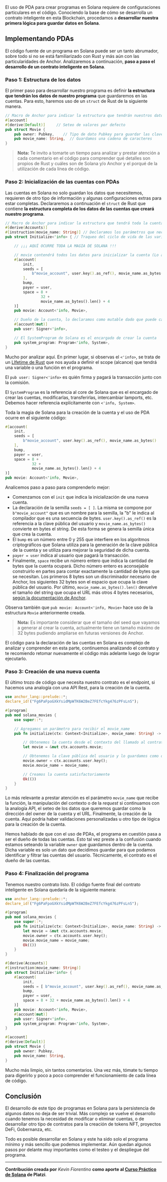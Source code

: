 El uso de PDA para crear programas en Solana requiere de configuraciones particulares en el código. Conociendo la base de cómo se desarrolla un contrato inteligente en esta Blockchain, procedamos a **desarrollar nuestra primera lógica para guardar datos en Solana**.

## Implementando PDAs
El código fuente de un programa en Solana puede ser un tanto abrumador, sobre todo si no se está familiarizado con Rust y más aún con las particularidades de Anchor. Analizaremos a continuación, **paso a paso el desarrollo de un contrato inteligente en Solana**.

### Paso 1: Estructura de los datos
El primer paso para desarrollar nuestro programa es definir **la estructura que tendrán los datos de nuestro programa** que guardaremos en las cuentas. Para esto, haremos uso de un `struct` de Rust de la siguiente manera.

```rust
// Macro de Anchor para indicar la estructura que tendrán nuestros datos dentro de la cuenta
#[account]
#[derive(Default)]     // Seteo de valores por defecto
pub struct Movie {
    pub owner: Pubkey,    // Tipo de dato Pubkey para guardar las claves públicas
    pub movie_name: String,  // Guardamos una cadena de caracteres
}
```

> **Nota:** Te invito a tomarte un tiempo para analizar y prestar atención a cada comentario en el código para comprender qué detalles son propios de Rust y cuáles son de Solana y/o Anchor y el porqué de la utilización de cada línea de código.

### Paso 2: Inicialización de las cuentas con PDAs
Las cuentas en Solana no solo guardan los datos que necesitemos, requieren de otro tipo de información y algunas configuraciones extras para estar completas. Declararemos a continuación el `struct` de Rust que contiene **la estructura completa de los datos de las cuentas que creará nuestro programa**.

```rust
// Macro de Anchor para indicar la estructura que tendrá toda la cuenta
#[derive(Accounts)]
#[instruction(movie_name: String)] // Declaramos los parámetros que necesita la creación de la cuenta
pub struct Initialize<'info> { // Traqueo del ciclo de vida de las variables (Ver Rust Lifetime)

    // ¡¡¡ AQUÍ OCURRE TODA LA MAGIA DE SOLANA !!!

    // movie contendrá todos los datos para inicializar la cuenta (Lo analizaremos más abajo)
    #[account(
        init,
        seeds = [
            b"movie_account", user.key().as_ref(), movie_name.as_bytes()
        ],
        bump,
        payer = user,
        space = 8 +
                32 +
                movie_name.as_bytes().len() + 4
    )]
    pub movie: Account<'info, Movie>,

    // Dueño de la cuenta, lo declaramos como mutable dado que puede cambiar
    #[account(mut)]
    pub user: Signer<'info>,

    // El SystemProgram de Solana es el encargado de crear la cuenta
    pub system_program: Program<'info, System>,
}
```

Mucho por analizar aquí. En primer lugar, si observas el `<'info>`, se trata de un [LIfetime de Rust](https://doc.rust-lang.org/rust-by-example/scope/lifetime.html) que nos ayuda a definir el scope (alcance) que tendrá una variable o una función en el programa.

El `pub user: Signer<'info>` es quién firma y pagará la transacción junto con la comisión.

El `SystemProgram` es la referencia al core de Solana que es el encargado de crear las cuentas, modificarlas, transferirlas, intercambiar lamports, etc. Debemos hacer referencia explícitamente con `<'info, System>`.

Toda la magia de Solana para la creación de la cuenta y el uso de PDA ocurre en el siguiente código:

```rust
#[account(
    init,
    seeds = [
        b"movie_account", user.key().as_ref(), movie_name.as_bytes()
    ],
    bump,
    payer = user,
    space = 8 +
            32 +
            movie_name.as_bytes().len() + 4
)]
pub movie: Account<'info, Movie>,
```

Analicemos paso a paso para comprenderlo mejor:
* Comenzamos con el `init` que indica la inicialización de una nueva cuenta.
* La declaración de la semilla `seeds = [ ]`. La misma se compone por `b"movie_account"` que es un nombre para la semilla, la "b" le indica al compilador que es una secuencia de bytes. `user.key().as_ref()` es la referencia a la clave pública del usuario y `movie_name.as_bytes()` convierte en bytes el string. De esta forma se genera la semilla única que crea la cuenta.
* El `bump` es un número entre 0 y 255 que interfiere en los algoritmos criptográficos que Solana utiliza para la generación de la clave pública de la cuenta y se utiliza para mejorar la seguridad de dicha cuenta.
* `payer = user` indica al usuario que pagará la transacción.
* Finalmente, `space` recibe un número entero que indica la cantidad de bytes que la cuenta ocupará. Dicho número entero es aconsejable construirlo en partes para contar exactamente la cantidad de bytes que se necesitan. Los primeros 8 bytes son un discriminador necesario de Anchor, los siguientes 32 bytes son el espacio que ocupa la clave pública del usuario. Por último, `movie_name.as_bytes().len()` devuelve el tamaño del string que ocupa el URL más otros 4 bytes necesarios, [según la documentación de Anchor](https://book.anchor-lang.com/anchor_references/space.html).

Observa también que `pub movie: Account<'info, Movie>` hace uso de la estructura `Movie` anteriormente creada.

> **Nota:** Es importante considerar que el tamaño del seed que vayamos a generar al crear la cuenta, actualmente tiene un tamaño máximo de 32 bytes pudiendo ampliarse en futuras versiones de Anchor.

El código para la declaración de las cuentas en Solana es complejo de analizar y comprender en esta parte, continuemos analizando el contrato y te recomiendo retomar nuevamente el código más adelante luego de lograr ejecutarlo.

### Paso 3: Creación de una nueva cuenta
El último trozo de código que necesita nuestro contrato es el endpoint, si hacemos una analogía con una API Rest, para la creación de la cuenta.

```rust
use anchor_lang::prelude::*;
declare_id!("Fg6PaFpoGXkYsidMpWTK6W2BeZ7FEfcYkg476zPFsLnS");

#[program]
pub mod solana_movies {
    use super::*;

    // Agregamos un parámetro para recibir el movie_name
    pub fn initialize(ctx: Context<Initialize>, movie_name: String) -> Result<()> {

        // Obtenemos la cuenta desde el contexto del llamado al contrato
        let movie = &mut ctx.accounts.movie;

        // Obtenemos la clave pública del usuario y lo guardamos como owner, también seteamos el movie_name
        movie.owner = ctx.accounts.user.key();
        movie.movie_name = movie_name;

        // Creamos la cuenta satisfactoriamente
        Ok(())
    }
}
```

Lo más relevante a prestar atención es el parámetro `movie_name` que recibe la función, la manipulación del contexto o de la *request* si continuamos con la analogía API, el seteo de los datos que queremos guardar como la dirección del owner de la cuenta y el URL. Finalmente, la creación de la cuenta. Aquí podría haber validaciones personalizadas u otro tipo de lógica para la creación de la cuenta.

Hemos hablado de que con el uso de PDAs, el programa en cuestión pasa a ser el dueño de todas las cuentas. Esto tal vez preste a la confusión cuando estamos seteando la variable `owner` que guardamos dentro de la cuenta. Dicha variable es solo un dato que decidimos guardar para que podamos identificar y filtrar las cuentas del usuario. Técnicamente, el contrato es el dueño de las cuentas.

### Paso 4: Finalización del programa
Tenemos nuestro contrato listo. El código fuente final del contrato inteligente en Solana quedaría de la siguiente manera:

```rust
use anchor_lang::prelude::*;
declare_id!("Fg6PaFpoGXkYsidMpWTK6W2BeZ7FEfcYkg476zPFsLnS");

#[program]
pub mod solana_movies {
    use super::*;
    pub fn initialize(ctx: Context<Initialize>, movie_name: String) -> Result<()> {
        let movie = &mut ctx.accounts.movie;
        movie.owner = ctx.accounts.user.key();
        movie.movie_name = movie_name;
        Ok(())
    }
}

#[derive(Accounts)]
#[instruction(movie_name: String)]
pub struct Initialize<'info> {
    #[account(
        init,
        seeds = [ b"movie_account", user.key().as_ref(), movie_name.as_bytes() ],
        bump,
        payer = user,
        space = 8 + 32 + movie_name.as_bytes().len() + 4
    )]
    pub movie: Account<'info, Movie>,
    #[account(mut)]
    pub user: Signer<'info>,
    pub system_program: Program<'info, System>,
}

#[account]
#[derive(Default)]
pub struct Movie {
    pub owner: Pubkey,
    pub movie_name: String,
}
```

Mucho más limpio, sin tantos comentarios. Una vez más, tómate tu tiempo para digerirlo y poco a poco comprender el funcionamiento de cada línea de código.

## Conclusión
El desarrollo de este tipo de programas en Solana para la persistencia de algunos datos no deja de ser trivial. Más complejo se vuelve el desarrollo cuando tenemos la necesidad de modificar o eliminar cuentas, o de desarrollar otro tipo de contratos para la creación de tokens NFT, proyectos DeFi, Gobernanza, etc.

Todo es posible desarrollar en Solana y este ha sido solo el programa mínimo y más sencillo que podemos implementar. Aún quedan algunos pasos por delante muy importantes como el testeo y el despliegue del programa.

---
**Contribución creada por** *Kevin Fiorentino* **como aporte al [Curso Práctico de Solana](https://platzi.com/cursos/solana-practico/) de Platzi**.
